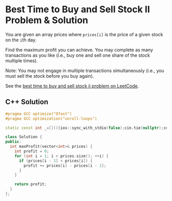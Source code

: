 # Best Time to Buy and Sell Stock II Problem & Solution

You are given an array prices where `prices[i]` is the price of a given stock on the `i`th day.

Find the maximum profit you can achieve.
You may complete as many transactions as you like (i.e., buy one and sell one share of the stock multiple times).

Note: You may not engage in multiple transactions simultaneously (i.e., you must sell the stock before you buy again).

See the [best time to buy and sell stock ii problem on LeetCode](https://leetcode.com/problems/best-time-to-buy-and-sell-stock-ii).

## C++ Solution

```cpp
#pragma GCC optimize("Ofast")
#pragma GCC optimization("unroll-loops")

static const int _=[](){ios::sync_with_stdio(false);cin.tie(nullptr);cout.tie(nullptr);return 0;}();

class Solution {
public:
  int maxProfit(vector<int>& prices) {
    int profit = 0;
    for (int i = 1; i < prices.size(); ++i) {
      if (prices[i - 1] < prices[i]) {
        profit += prices[i] - prices[i - 1];
      }
    }

    return profit;
  }
};
```
